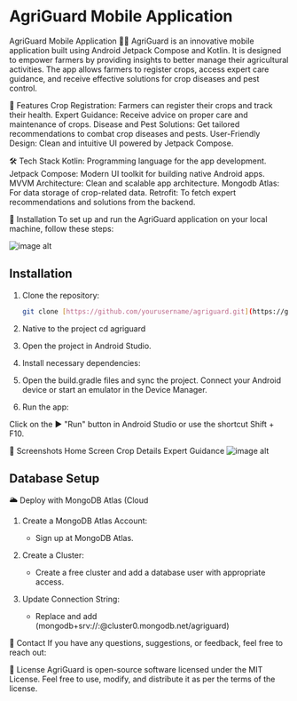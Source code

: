 # AgriGuard Mobile Application

AgriGuard Mobile Application 🌾📱
AgriGuard is an innovative mobile application built using Android Jetpack Compose and Kotlin. It is designed to empower farmers by providing insights to better manage their agricultural activities. The app allows farmers to register crops, access expert care guidance, and receive effective solutions for crop diseases and pest control.

🚀 Features
Crop Registration: Farmers can register their crops and track their health.
Expert Guidance: Receive advice on proper care and maintenance of crops.
Disease and Pest Solutions: Get tailored recommendations to combat crop diseases and pests.
User-Friendly Design: Clean and intuitive UI powered by Jetpack Compose.

🛠️ Tech Stack
Kotlin: Programming language for the app development.
Jetpack Compose: Modern UI toolkit for building native Android apps.
MVVM Architecture: Clean and scalable app architecture.
Mongodb Atlas: For data storage of crop-related data.
Retrofit: To fetch expert recommendations and solutions from the backend.

📲 Installation
To set up and run the AgriGuard application on your local machine, follow these steps:

![image alt]()

## Installation
1. Clone the repository:  
   ```bash
   git clone [https://github.com/yourusername/agriguard.git](https://github.com/miko-codes-a-lot/agriguard.git)

2. Native to the project
cd agriguard

3. Open the project in Android Studio.

4. Install necessary dependencies:

5. Open the build.gradle files and sync the project.
   Connect your Android device or start an emulator in the Device Manager.
   
7. Run the app:

Click on the ▶️ "Run" button in Android Studio or use the shortcut Shift + F10.

📸 Screenshots
Home Screen	Crop Details	Expert Guidance
![image alt](https://github.com/miko-codes-a-lot/agriguard/blob/42d9481f72d6ce3065ad0b329d312301c9baed0d/Untitled%20design.png)

## Database Setup

🌥️ Deploy with MongoDB Atlas (Cloud

1. Create a MongoDB Atlas Account:

   * Sign up at MongoDB Atlas.

2. Create a Cluster:

   * Create a free cluster and add a database user with appropriate access.

3. Update Connection String:

   * Replace and add (mongodb+srv://<username>:<password>@cluster0.mongodb.net/agriguard)


📧 Contact
If you have any questions, suggestions, or feedback, feel free to reach out:

📄 License
AgriGuard is open-source software licensed under the MIT License. Feel free to use, modify, and distribute it as per the terms of the license.

